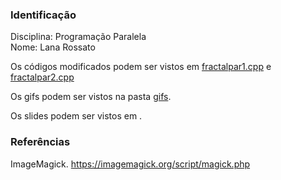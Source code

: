### Identificação

Disciplina: Programação Paralela  
Nome: Lana Rossato  

Os códigos modificados podem ser vistos em [fractalpar1.cpp](fractalpar1.cpp) e [fractalpar2.cpp](fractalpar2.cpp)

Os gifs podem ser vistos na pasta [gifs](gifs).

Os slides podem ser vistos em .

### Referências

ImageMagick. https://imagemagick.org/script/magick.php
